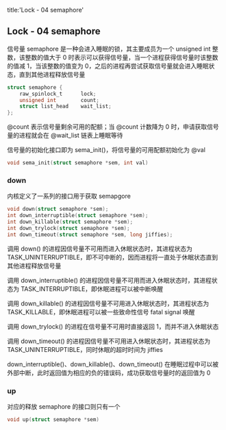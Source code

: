 title:'Lock - 04 semaphore'
## Lock - 04 semaphore


信号量 semaphore 是一种会进入睡眠的锁，其主要成员为一个 unsigned int 整数，该整数的值大于 0 时表示可以获得信号量，当一个进程获得信号量时该整数的值减 1，当该整数的值变为 0，之后的进程再尝试获取信号量就会进入睡眠状态，直到其他进程释放信号量

```c
struct semaphore {
	raw_spinlock_t		lock;
	unsigned int		count;
	struct list_head	wait_list;
};
```

@count 表示信号量剩余可用的配额；当 @count 计数降为 0 时，申请获取信号量的进程就会在 @wait_list 链表上睡眠等待


信号量的初始化接口即为 sema_init()，将信号量的可用配额初始化为 @val

```c
void sema_init(struct semaphore *sem, int val)
```


### down

内核定义了一系列的接口用于获取 semapgore

```c
void down(struct semaphore *sem);
int down_interruptible(struct semaphore *sem);
int down_killable(struct semaphore *sem);
int down_trylock(struct semaphore *sem);
int down_timeout(struct semaphore *sem, long jiffies);
```

调用 down() 的进程因信号量不可用而进入休眠状态时，其进程状态为 TASK_UNINTERRUPTIBLE，即不可中断的，因而进程将一直处于休眠状态直到其他进程释放信号量

调用 down_interruptible() 的进程因信号量不可用而进入休眠状态时，其进程状态为 TASK_INTERRUPTIBLE，即休眠进程可以被中断唤醒

调用 down_killable() 的进程因信号量不可用进入休眠状态时，其进程状态为 TASK_KILLABLE，即休眠进程可以被一些致命性信号 fatal signal 唤醒

调用 down_trylock() 的进程在信号量不可用时直接返回 1，而并不进入休眠状态

调用 down_timeout() 的进程因信号量不可用进入休眠状态时，其进程状态为 TASK_UNINTERRUPTIBLE，同时休眠的超时时间为 jiffies


down_interruptible()、down_killable()、down_timeout() 在睡眠过程中可以被外部中断，此时返回值为相应的负的错误码，成功获取信号量时的返回值为 0


### up

对应的释放 semaphore 的接口则只有一个

```c
void up(struct semaphore *sem)
```
